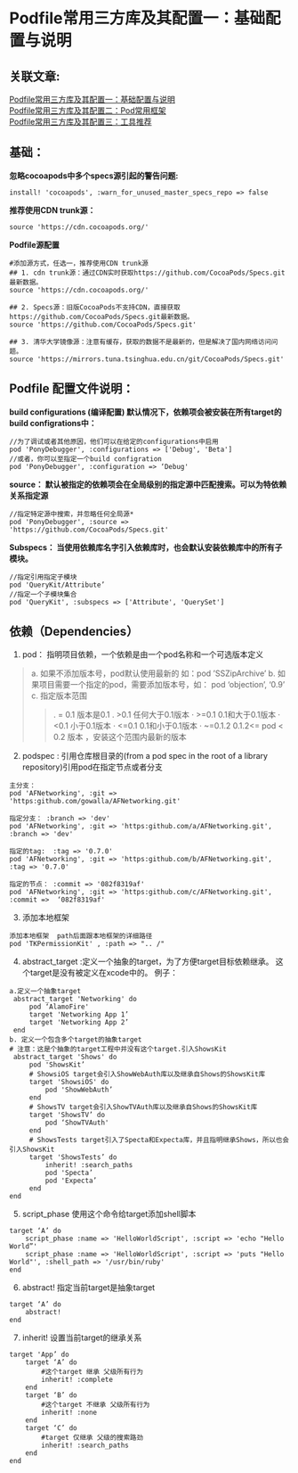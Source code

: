 # Podfile常用三方库及其配置一：基础配置与说明


## 关联文章:
[Podfile常用三方库及其配置一：基础配置与说明](/src/iOS/CocoaPods/Podfile常用三方库及其配置一：基础配置与说明) \
[Podfile常用三方库及其配置二：Pod常用框架](/src/iOS/CocoaPods/Podfile常用三方库及其配置二：Pod常用框架) \
[Podfile常用三方库及其配置三：工具推荐](/src/iOS/CocoaPods/Podfile常用三方库及其配置三：工具推荐)


## 基础：
**忽略cocoapods中多个specs源引起的警告问题:**
```
install! 'cocoapods', :warn_for_unused_master_specs_repo => false
```
**推荐使用CDN trunk源：**
```
source 'https://cdn.cocoapods.org/'
```
**Podfile源配置**
```
#添加源方式，任选一，推荐使用CDN trunk源
## 1. cdn trunk源：通过CDN实时获取https://github.com/CocoaPods/Specs.git最新数据。
source 'https://cdn.cocoapods.org/'

## 2. Specs源：旧版CocoaPods不支持CDN，直接获取https://github.com/CocoaPods/Specs.git最新数据。
source 'https://github.com/CocoaPods/Specs.git'

## 3. 清华大学镜像源：注意有缓存，获取的数据不是最新的，但是解决了国内网络访问问题。
source 'https://mirrors.tuna.tsinghua.edu.cn/git/CocoaPods/Specs.git'
```


## Podfile 配置文件说明：
**build configurations (编译配置) 默认情况下，依赖项会被安装在所有target的build configrations中：**
```
//为了调试或者其他原因，他们可以在给定的configurations中启用
pod 'PonyDebugger', :configurations => ['Debug', 'Beta']
//或者，你可以至指定一个build configration
pod 'PonyDebugger', :configuration => ‘Debug'
```
**source： 默认被指定的依赖项会在全局级别的指定源中匹配搜索。可以为特依赖关系指定源**
```
//指定特定源中搜索，并忽略任何全局源*
pod 'PonyDebugger', :source => 'https://github.com/CocoaPods/Specs.git'
```
**Subspecs： 当使用依赖库名字引入依赖库时，也会默认安装依赖库中的所有子模块。**
```
//指定引用指定子模块
pod 'QueryKit/Attribute’
//指定一个子模块集合
pod 'QueryKit', :subspecs => ['Attribute', 'QuerySet']
```

## 依赖（Dependencies）

1. pod： 指明项目依赖，一个依赖是由一个pod名称和一个可选版本定义
>a. 如果不添加版本号，pod默认使用最新的 如：pod ’SSZipArchive’
>b. 如果项目需要一个指定的pod，需要添加版本号，如： pod ‘objection’, ‘0.9’
>c. 指定版本范围
>
>> .   = 0.1 版本是0.1
>> .   >0.1 任何大于0.1版本
>>· >=0.1 0.1和大于0.1版本
>>· <0.1 小于0.1版本
>>· <=0.1 0.1和小于0.1版本
>> · ~=0.1.2 0.1.2<= pod < 0.2 版本 ，安装这个范围内最新的版本

2. podspec : 引用仓库根目录的(from a pod spec in the root of a library repository)引用pod在指定节点或者分支
```
主分支：
pod 'AFNetworking', :git => 'https:github.com/gowalla/AFNetworking.git'

指定分支： :branch => 'dev'
pod 'AFNetworking', :git => 'https:github.com/a/AFNetworking.git', :branch => 'dev'

指定的tag:  :tag => '0.7.0'
pod 'AFNetworking', :git => 'https:github.com/b/AFNetworking.git', :tag => '0.7.0'

指定的节点： :commit => '082f8319af'
pod 'AFNetworking', :git => 'https:github.com/c/AFNetworking.git', :commit =>  ‘082f8319af'
```
3. 添加本地框架
```
添加本地框架  path后面跟本地框架的详细路径
pod 'TKPermissionKit' , :path => ".. /"
```
4. abstract_target :定义一个抽象的target，为了方便target目标依赖继承。 这个target是没有被定义在xcode中的。 例子：
```
a.定义一个抽象target
 abstract_target 'Networking' do     
     pod ‘AlamoFire'
     target 'Networking App 1’
     target 'Networking App 2’
 end
b. 定义一个包含多个target的抽象target
# 注意：这是个抽象的target工程中并没有这个target.引入ShowsKit 
 abstract_target 'Shows' do 
     pod 'ShowsKit’ 
     # ShowsiOS target会引入ShowWebAuth库以及继承自Shows的ShowsKit库 
     target 'ShowsiOS' do 
         pod 'ShowWebAuth’ 
     end
     # ShowsTV target会引入ShowTVAuth库以及继承自Shows的ShowsKit库 
     target 'ShowsTV’ do
         pod ‘ShowTVAuth'
     end 
     # ShowsTests target引入了Specta和Expecta库，并且指明继承Shows，所以也会引入ShowsKit
     target 'ShowsTests’ do
         inherit! :search_paths 
         pod 'Specta’ 
         pod 'Expecta’ 
     end 
end
```
5. script_phase 使用这个命令给target添加shell脚本
```
target ‘A’ do
    script_phase :name => 'HelloWorldScript', :script => 'echo "Hello World”'
    script_phase :name => 'HelloWorldScript', :script => 'puts "Hello World"', :shell_path => '/usr/bin/ruby'
end
```
6. abstract! 指定当前target是抽象target
```
target ‘A’ do
    abstract!
end
```
7. inherit! 设置当前target的继承关系
```
target 'App’ do
    target ‘A’ do
        #这个target 继承 父级所有行为
        inherit! :complete  
    end
    target ‘B’ do
        #这个target 不继承 父级所有行为
        inherit! :none 
    end
    target ‘C’ do
        #target 仅继承 父级的搜索路劲
        inherit! :search_paths 
    end
end
```



















